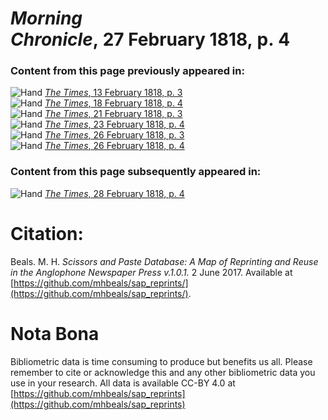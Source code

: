 # *Morning Chronicle*, 27 February 1818, p. 4  
  
### Content from this page previously appeared in:  
![Hand](http://scissorsandpaste.net/wp-content/uploads/2017/06/smallhandpointer.png) [*The Times*, 13 February 1818, p. 3](https://mhbeals.github.io/sap_html/The-Times/The-Times-13-February-1818-p-3)  
![Hand](http://scissorsandpaste.net/wp-content/uploads/2017/06/smallhandpointer.png) [*The Times*, 18 February 1818, p. 4](https://mhbeals.github.io/sap_html/The-Times/The-Times-18-February-1818-p-4)  
![Hand](http://scissorsandpaste.net/wp-content/uploads/2017/06/smallhandpointer.png) [*The Times*, 21 February 1818, p. 3](https://mhbeals.github.io/sap_html/The-Times/The-Times-21-February-1818-p-3)  
![Hand](http://scissorsandpaste.net/wp-content/uploads/2017/06/smallhandpointer.png) [*The Times*, 23 February 1818, p. 4](https://mhbeals.github.io/sap_html/The-Times/The-Times-23-February-1818-p-4)  
![Hand](http://scissorsandpaste.net/wp-content/uploads/2017/06/smallhandpointer.png) [*The Times*, 26 February 1818, p. 3](https://mhbeals.github.io/sap_html/The-Times/The-Times-26-February-1818-p-3)  
![Hand](http://scissorsandpaste.net/wp-content/uploads/2017/06/smallhandpointer.png) [*The Times*, 26 February 1818, p. 4](https://mhbeals.github.io/sap_html/The-Times/The-Times-26-February-1818-p-4)  
  
### Content from this page subsequently appeared in:  
![Hand](http://scissorsandpaste.net/wp-content/uploads/2017/06/smallhandpointer.png) [*The Times*, 28 February 1818, p. 4](https://mhbeals.github.io/sap_html/The-Times/The-Times-28-February-1818-p-4)  


# Citation: 

Beals. M. H. *Scissors and Paste Database: A Map of Reprinting and Reuse in the Anglophone Newspaper Press v.1.0.1.* 2 June 2017. Available at [https://github.com/mhbeals/sap_reprints/](https://github.com/mhbeals/sap_reprints/). 

# Nota Bona

Bibliometric data is time consuming to produce but benefits us all. Please remember to cite or acknowledge this and any other bibliometric data you use in your research. All data is available CC-BY 4.0 at [https://github.com/mhbeals/sap_reprints](https://github.com/mhbeals/sap_reprints)